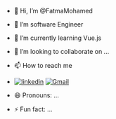 - 👋 Hi, I’m @FatmaMohamed
- 👀 I’m software Engineer
  
- 🌱 I’m currently learning Vue.js 
- 💞️ I’m looking to collaborate on ...
- 📫 How to reach me
- [![linkedin](https://img.shields.io/badge/linkedin-0A66C2?style=for-the-badge&logo=linkedin&logoColor=white)](https://www.linkedin.com/in/fatma-mohamed-ali/)
[![Gmail](https://img.shields.io/badge/GMAIL-FFA1F?style=for-the-badge&logo=Gmail&logoColor=white)](fatmamuuhmed99@gmail.com)
- 😄 Pronouns: ...
- ⚡ Fun fact: ...

<!---
FatmaMohamed04/FatmaMohamed04 is a ✨ special ✨ repository because its `README.md` (this file) appears on your GitHub profile.
You can click the Preview link to take a look at your changes.
--->
